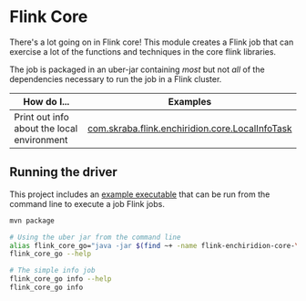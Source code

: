 Flink Core
==============================================================================

There's a lot going on in Flink core! 
This module creates a Flink job that can exercise a lot of the functions and techniques in the core flink libraries.

The job is packaged in an uber-jar containing _most_ but not _all_ of the dependencies necessary to run the job in a Flink cluster.

| How do I...                                | Examples                                                                                                                |
|--------------------------------------------|-------------------------------------------------------------------------------------------------------------------------|
| Print out info about the local environment | [com.skraba.flink.enchiridion.core.LocalInfoTask](src/main/scala/com/skraba/flink/enchiridion/core/LocalInfoTask.scala) |

Running the driver
------------------------------------------------------------------------------

This project includes an [example executable](src/main/scala/com/skraba/flink/enchiridion/core/FlinkJobGo.scala)
that can be run from the command line to execute a job Flink jobs.

```bash
mvn package

# Using the uber jar from the command line
alias flink_core_go="java -jar $(find ~+ -name flink-enchiridion-core-\*.jar)"
flink_core_go --help

# The simple info job
flink_core_go info --help
flink_core_go info
```
